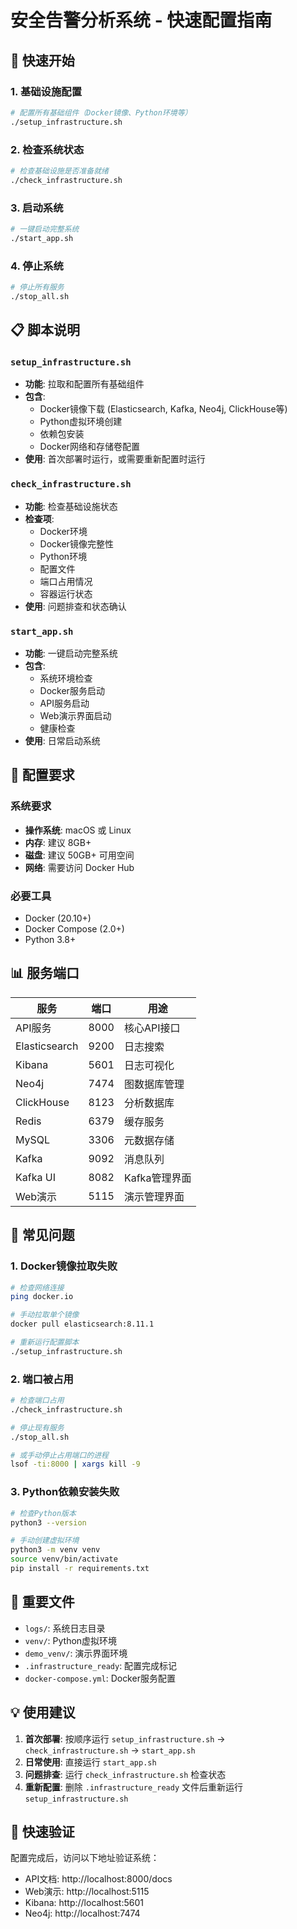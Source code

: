 # 安全告警分析系统 - 快速配置指南

## 🚀 快速开始

### 1. 基础设施配置
```bash
# 配置所有基础组件（Docker镜像、Python环境等）
./setup_infrastructure.sh
```

### 2. 检查系统状态
```bash
# 检查基础设施是否准备就绪
./check_infrastructure.sh
```

### 3. 启动系统
```bash
# 一键启动完整系统
./start_app.sh
```

### 4. 停止系统
```bash
# 停止所有服务
./stop_all.sh
```

## 📋 脚本说明

### `setup_infrastructure.sh`
- **功能**: 拉取和配置所有基础组件
- **包含**:
  - Docker镜像下载 (Elasticsearch, Kafka, Neo4j, ClickHouse等)
  - Python虚拟环境创建
  - 依赖包安装
  - Docker网络和存储卷配置
- **使用**: 首次部署时运行，或需要重新配置时运行

### `check_infrastructure.sh`
- **功能**: 检查基础设施状态
- **检查项**:
  - Docker环境
  - Docker镜像完整性
  - Python环境
  - 配置文件
  - 端口占用情况
  - 容器运行状态
- **使用**: 问题排查和状态确认

### `start_app.sh`
- **功能**: 一键启动完整系统
- **包含**:
  - 系统环境检查
  - Docker服务启动
  - API服务启动
  - Web演示界面启动
  - 健康检查
- **使用**: 日常启动系统

## 🔧 配置要求

### 系统要求
- **操作系统**: macOS 或 Linux
- **内存**: 建议 8GB+
- **磁盘**: 建议 50GB+ 可用空间
- **网络**: 需要访问 Docker Hub

### 必要工具
- Docker (20.10+)
- Docker Compose (2.0+)
- Python 3.8+

## 📊 服务端口

| 服务 | 端口 | 用途 |
|------|------|------|
| API服务 | 8000 | 核心API接口 |
| Elasticsearch | 9200 | 日志搜索 |
| Kibana | 5601 | 日志可视化 |
| Neo4j | 7474 | 图数据库管理 |
| ClickHouse | 8123 | 分析数据库 |
| Redis | 6379 | 缓存服务 |
| MySQL | 3306 | 元数据存储 |
| Kafka | 9092 | 消息队列 |
| Kafka UI | 8082 | Kafka管理界面 |
| Web演示 | 5115 | 演示管理界面 |

## 🐛 常见问题

### 1. Docker镜像拉取失败
```bash
# 检查网络连接
ping docker.io

# 手动拉取单个镜像
docker pull elasticsearch:8.11.1

# 重新运行配置脚本
./setup_infrastructure.sh
```

### 2. 端口被占用
```bash
# 检查端口占用
./check_infrastructure.sh

# 停止现有服务
./stop_all.sh

# 或手动停止占用端口的进程
lsof -ti:8000 | xargs kill -9
```

### 3. Python依赖安装失败
```bash
# 检查Python版本
python3 --version

# 手动创建虚拟环境
python3 -m venv venv
source venv/bin/activate
pip install -r requirements.txt
```

## 📁 重要文件

- `logs/`: 系统日志目录
- `venv/`: Python虚拟环境
- `demo_venv/`: 演示界面环境
- `.infrastructure_ready`: 配置完成标记
- `docker-compose.yml`: Docker服务配置

## 💡 使用建议

1. **首次部署**: 按顺序运行 `setup_infrastructure.sh` → `check_infrastructure.sh` → `start_app.sh`
2. **日常使用**: 直接运行 `start_app.sh` 
3. **问题排查**: 运行 `check_infrastructure.sh` 检查状态
4. **重新配置**: 删除 `.infrastructure_ready` 文件后重新运行 `setup_infrastructure.sh`

## 🎯 快速验证

配置完成后，访问以下地址验证系统：
- API文档: http://localhost:8000/docs
- Web演示: http://localhost:5115
- Kibana: http://localhost:5601
- Neo4j: http://localhost:7474